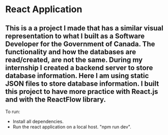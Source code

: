 # React Application

This is a a project I made that has a similar visual representation to what I built as a Software Developer for the Government of Canada.
The functionality and how the databases are read/created, are not the same. During my internship I created a backend server to store database information.
Here I am using static JSON files to store database information.
I built this project to have more practice with React.js and with the ReactFlow library.
---
To run:
- Install all dependencies.
- Run the react application on a local host. "npm run dev".
